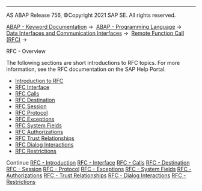   

* * *

AS ABAP Release 756, ©Copyright 2021 SAP SE. All rights reserved.

[ABAP - Keyword Documentation](javascript:call_link\('abenabap.htm'\)) →  [ABAP - Programming Language](javascript:call_link\('abenabap_reference.htm'\)) →  [Data Interfaces and Communication Interfaces](javascript:call_link\('abenabap_data_communication.htm'\)) →  [Remote Function Call (RFC)](javascript:call_link\('abenrfc.htm'\)) → 

RFC - Overview

The following sections are short introductions to RFC topics. For more information, see the RFC documentation on the SAP Help Portal.

-   [Introduction to RFC](javascript:call_link\('abenrfc_intro.htm'\))
-   [RFC Interface](javascript:call_link\('abenrfc_interface.htm'\))
-   [RFC Calls](javascript:call_link\('abenrfc_statements.htm'\))
-   [RFC Destination](javascript:call_link\('abenrfc_destination.htm'\))
-   [RFC Session](javascript:call_link\('abenrfc_context.htm'\))
-   [RFC Protocol](javascript:call_link\('abenrfc_protocol.htm'\))
-   [RFC Exceptions](javascript:call_link\('abenrfc_exception.htm'\))
-   [RFC System Fields](javascript:call_link\('abenrfc_system_fields.htm'\))
-   [RFC Authorizations](javascript:call_link\('abenrfc_authority.htm'\))
-   [RFC Trust Relationships](javascript:call_link\('abensmt1_2.htm'\))
-   [RFC Dialog Interactions](javascript:call_link\('abenrfc_dialog.htm'\))
-   [RFC Restrictions](javascript:call_link\('abenrfc_limitations.htm'\))

Continue
[RFC - Introduction](javascript:call_link\('abenrfc_intro.htm'\))
[RFC - Interface](javascript:call_link\('abenrfc_interface.htm'\))
[RFC - Calls](javascript:call_link\('abenrfc_statements.htm'\))
[RFC - Destination](javascript:call_link\('abenrfc_destination.htm'\))
[RFC - Session](javascript:call_link\('abenrfc_context.htm'\))
[RFC - Protocol](javascript:call_link\('abenrfc_protocol.htm'\))
[RFC - Exceptions](javascript:call_link\('abenrfc_exception.htm'\))
[RFC - System Fields](javascript:call_link\('abenrfc_system_fields.htm'\))
[RFC - Authorizations](javascript:call_link\('abenrfc_authority.htm'\))
[RFC - Trust Relationships](javascript:call_link\('abensmt1_2.htm'\))
[RFC - Dialog Interactions](javascript:call_link\('abenrfc_dialog.htm'\))
[RFC - Restrictions](javascript:call_link\('abenrfc_limitations.htm'\))